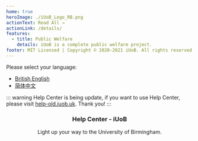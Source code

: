 ```yaml
---
home: true
heroImage: ./iUoB_Logo_RB.png
actionText: Read All →
actionLink: /details/
features:
  - title: Public Welfare
    details: iUoB is a complete public welfare project.
footer: MIT Licensed | Copyright © 2020-2021 iUoB. All rights reserved.
---
```



Please select your language:
- [British English](./)
- [简体中文](./zh-Hans/)

::: warning
Help Center is being update, if you want to use Help Center, please visit [help-old.iuob.uk](https://help-old.iuob.uk/). Thank you!
:::


### <center>Help Center - iUoB</center>

<center>Light up your way to the University of Birmingham.</center>

<br>